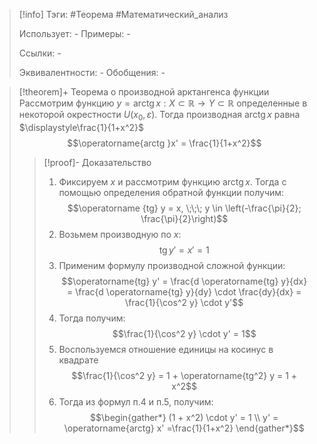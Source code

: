 > [!info]
> Тэги: #Теорема #Математический_анализ   
> 
> Использует: *-*
> Примеры: *-*
> 
> Ссылки: *-*
> 
> Эквивалентности: *-*
> Обобщения: *-*

> [!theorem]+ Теорема о производной арктангенса функции
> Рассмотрим функцию $y = \operatorname{arctg }x:X \subset \mathbb{R}\rightarrow Y \subset \mathbb{R}$ определенные в некоторой окрестности $U(x_0, \varepsilon)$. Тогда производная $\operatorname{arctg }x$ равна $\displaystyle\frac{1}{1+x^2}$ $$\operatorname{arctg }x' =  \frac{1}{1+x^2}$$
> > [!proof]- Доказательство
> > 1. Фиксируем $x$ и рассмотрим функцию $\operatorname{arctg }x$. Тогда с помощью определения обратной функции получим: $$\operatorname {tg} y = x, \;\;\; y \in \left(-\frac{\pi}{2}; \frac{\pi}{2}\right)$$
> > 2. Возьмем производную по $x$: $$\operatorname{tg} y' = x' = 1$$
> > 3. Применим формулу производной сложной функции: $$\operatorname{tg} y' = \frac{d \operatorname{tg} y}{dx} = \frac{d \operatorname{tg} y}{dy} \cdot \frac{dy}{dx} = \frac{1}{\cos^2 y} \cdot y'$$
> > 4. Тогда получим: $$\frac{1}{\cos^2 y} \cdot y' = 1$$
> > 5. Воспользуемся отношение единицы на косинус в квадрате $$\frac{1}{\cos^2 y} = 1 + \operatorname{tg^2} y = 1 + x^2$$ 
> > 6. Тогда из формул п.4 и п.5, получим: $$\begin{gather*} (1 + x^2) \cdot y' = 1 \\ y' = \operatorname{arctg} x' =\frac{1}{1+x^2} \end{gather*}$$
